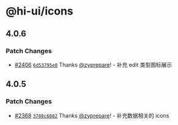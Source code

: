 # @hi-ui/icons

## 4.0.6

### Patch Changes

- [#2406](https://github.com/XiaoMi/hiui/pull/2406) [`6d53795e0`](https://github.com/XiaoMi/hiui/commit/6d53795e03c51af16282a75015b0b2a0845b0054) Thanks [@zyprepare](https://github.com/zyprepare)! - 补充 edit 类型图标展示

## 4.0.5

### Patch Changes

- [#2368](https://github.com/XiaoMi/hiui/pull/2368) [`3788c6882`](https://github.com/XiaoMi/hiui/commit/3788c688242d3f1be3e0f47d5b2fff02fd34d544) Thanks [@zyprepare](https://github.com/zyprepare)! - 补充数据相关的 icons
